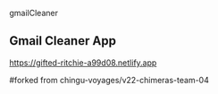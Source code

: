 gmailCleaner


## Gmail Cleaner App
https://gifted-ritchie-a99d08.netlify.app

#forked from chingu-voyages/v22-chimeras-team-04


